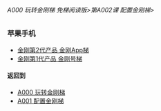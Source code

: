 ###### A000 玩转金刚梯 免梯阅读版>第A002课 配置金刚梯>


### 苹果手机
- [金刚第2代产品 金刚App梯](https://github.com/a2zitpro/web/blob/master/LadderFree/LadderConfigure/Apple/iPhone/LadderApp.md)
- [金刚第1代产品 金刚号梯](https://github.com/a2zitpro/web/blob/master/LadderFree/LadderConfigure/Apple/iPhone/LadderKKID.md)



#### 返回到
- [A000 玩转金刚梯](https://github.com/a2zitpro/web/blob/master/LadderFree/main.md)
- [A001 配置金刚梯](https://github.com/a2zitpro/web/blob/master/LadderFree/LadderConfigure/LadderConfigure.md)
